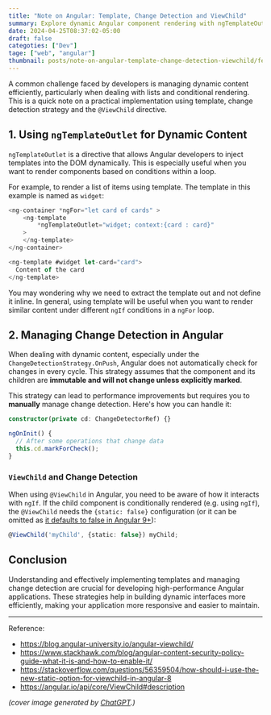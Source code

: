 ```yaml
---
title: "Note on Angular: Template, Change Detection and ViewChild"
summary: Explore dynamic Angular component rendering with ngTemplateOutlet and efficient change detection strategies using OnPush and ViewChild.
date: 2024-04-25T08:37:02-05:00
draft: false
categoties: ["Dev"]
tage: ["web", "angular"]
thumbnail: posts/note-on-angular-template-change-detection-viewchild/feature.jpg
---
```


A common challenge faced by developers is managing dynamic content efficiently, particularly when dealing with lists and conditional rendering. This is a quick note on a practical implementation using template, change detection strategy and the `@ViewChild` directive.

## 1. Using `ngTemplateOutlet` for Dynamic Content

`ngTemplateOutlet` is a directive that allows Angular developers to inject templates into the DOM dynamically. This is especially useful when you want to render components based on conditions within a loop.

For example, to render a list of items using template. The template in this example is named as `widget`:

```ts
<ng-container *ngFor="let card of cards" >
    <ng-template 
        *ngTemplateOutlet="widget; context:{card : card}"
    >
    </ng-template>
</ng-container>

<ng-template #widget let-card="card">
  Content of the card
</ng-template>
```

You may wondering why we need to extract the template out and not define it inline. In general, using template will be useful when you want to render similar content under different `ngIf` conditions in a `ngFor` loop.

## 2. Managing Change Detection in Angular

When dealing with dynamic content, especially under the `ChangeDetectionStrategy.OnPush`, Angular does not automatically check for changes in every cycle. This strategy assumes that the component and its children are **immutable and will not change unless explicitly marked**. 

This strategy can lead to performance improvements but requires you to **manually** manage change detection. Here's how you can handle it:

```ts
constructor(private cd: ChangeDetectorRef) {}

ngOnInit() {
  // After some operations that change data
  this.cd.markForCheck();
}
```

### `ViewChild` and Change Detection

When using `@ViewChild` in Angular, you need to be aware of how it interacts with `ngIf`. If the child component is conditionally rendered (e.g. using `ngIf`), the `@ViewChild` needs the `{static: false}` configuration (or it can be omitted as [it defaults to false in Angular 9+](https://angular.io/api/core/ViewChild#description)):

```ts
@ViewChild('myChild', {static: false}) myChild;
```

## Conclusion

Understanding and effectively implementing templates and managing change detection are crucial for developing high-performance Angular applications. These strategies help in building dynamic interfaces more efficiently, making your application more responsive and easier to maintain.

---

Reference:

- https://blog.angular-university.io/angular-viewchild/
- https://www.stackhawk.com/blog/angular-content-security-policy-guide-what-it-is-and-how-to-enable-it/
- https://stackoverflow.com/questions/56359504/how-should-i-use-the-new-static-option-for-viewchild-in-angular-8
- https://angular.io/api/core/ViewChild#description


_(cover image generated by [ChatGPT](https://chat.openai.com).)_